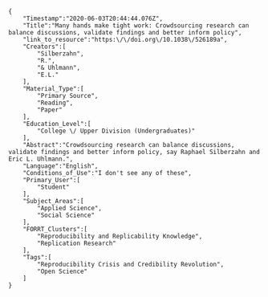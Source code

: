
    {
        "Timestamp":"2020-06-03T20:44:44.076Z",
        "Title":"Many hands make tight work: Crowdsourcing research can balance discussions, validate findings and better inform policy",
        "link_to_resource":"https:\/\/doi.org\/10.1038\/526189a",
        "Creators":[
            "Silberzahn",
            "R.",
            "& Uhlmann",
            "E.L."
        ],
        "Material_Type":[
            "Primary Source",
            "Reading",
            "Paper"
        ],
        "Education_Level":[
            "College \/ Upper Division (Undergraduates)"
        ],
        "Abstract":"Crowdsourcing research can balance discussions, validate findings and better inform policy, say Raphael Silberzahn and Eric L. Uhlmann.",
        "Language":"English",
        "Conditions_of_Use":"I don't see any of these",
        "Primary_User":[
            "Student"
        ],
        "Subject_Areas":[
            "Applied Science",
            "Social Science"
        ],
        "FORRT_Clusters":[
            "Reproducibility and Replicability Knowledge",
            "Replication Research"
        ],
        "Tags":[
            "Reproducibility Crisis and Credibility Revolution",
            "Open Science"
        ]
    }
